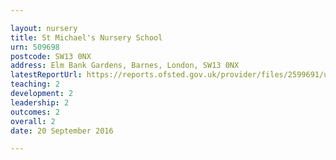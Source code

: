 ```yaml
---

layout: nursery
title: St Michael's Nursery School
urn: 509698
postcode: SW13 0NX
address: Elm Bank Gardens, Barnes, London, SW13 0NX
latestReportUrl: https://reports.ofsted.gov.uk/provider/files/2599691/urn/509698.pdf
teaching: 2
development: 2
leadership: 2
outcomes: 2
overall: 2
date: 20 September 2016

---
```

